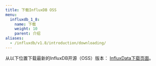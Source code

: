 ```yaml
---
title: 下载InfluxDB OSS
menu:
  influxdb_1_8:
    name: 下载
    weight: 10
    parent: 介绍
aliases:
  - /influxdb/v1.8/introduction/downloading/
---
```


从以下位置下载最新的InfluxDB开源（OSS）版本： [InfluxData下载页面](https://portal.influxdata.com/downloads)。
